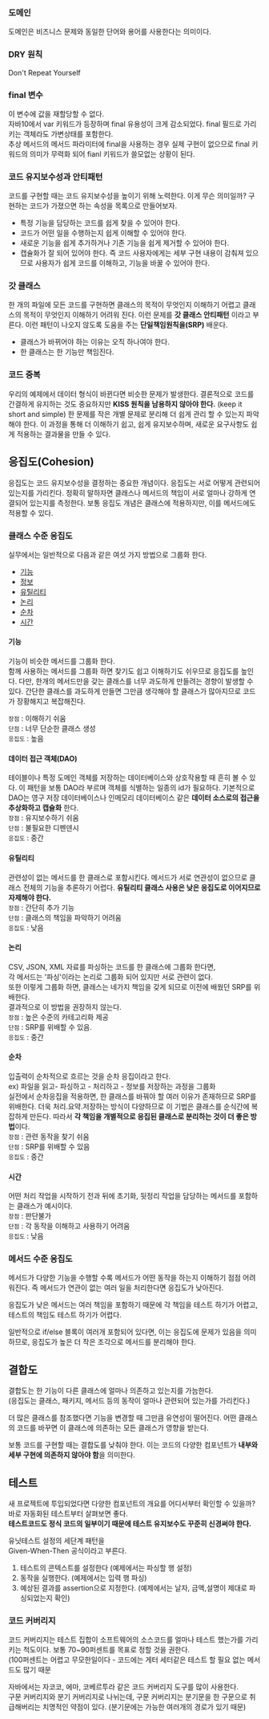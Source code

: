 ### 도메인
도메인은 비즈니스 문제와 동일한 단어와 용어를 사용한다는 의미이다.

### DRY 원칙
Don't Repeat Yourself

### final 변수
이 변수에 값을 재할당할 수 없다.  
자바10에서 var 키워드가 등장하며 final 유용성이 크게 감소되었다.
final 필드로 가리키는 객체라도 가변상태를 포함한다.  
추상 메서드의 메서드 파라미터에 final을 사용하는 경우
실제 구현이 없으므로 final 키워드의 의미가 무력화 되어 fianl 키워드가 쓸모없는 상황이 된다.

### 코드 유지보수성과 안티패턴
코드를 구현할 때는 코드 유지보수성을 높이기 위해 노력한다.
이게 무슨 의미일까? 구현하는 코드가 가졌으면 하는 속성을 목록으로 만들어보자.
- 특정 기능을 담당하는 코드를 쉽게 찾을 수 있어야 한다.
- 코드가 어떤 일을 수행하는지 쉽게 이해할 수 있어야 한다.
- 새로운 기능을 쉽게 추가하거나 기존 기능을 쉽게 제거할 수 있어야 한다.
- 캡슐화가 잘 되어 있어야 한다.
  즉 코드 사용자에게는 세부 구현 내용이 감춰져 있으므로 사용자가 쉽게 코드를 이해하고,
  기능을 바꿀 수 있어야 한다. 
  
### 갓 클래스
한 개의 파일에 모든 코드를 구현하면
클래스의 목적이 무엇인지 이해하기 어렵고
클래스의 목적이 무엇인지 이해하기 어려워 진다.
이런 문제를 **갓 클래스 안티패턴** 이라고 부른다.
이런 패턴이 나오지 않도록 도움을 주는 **단일책임원칙을(SRP)** 배운다.
- 클래스가 바뀌어야 하는 이유는 오직 하나여야 한다.
- 한 클래스는 한 기능만 책임진다.

### 코드 중복
우리의 예제에서 데이터 형식이 바뀐다면 비슷한 문제가 발생한다.
결론적으로 코드를 간결하게 유지하는 것도 중요하지만 
**KISS 원칙을 남용하지 않아야 한다.** (keep it short and simple)
한 문제를 작은 개별 문제로 분리해 더 쉽게 관리 할 수 있는지 파악해야 한다.
이 과정을 통해 더 이해하기 쉽고, 쉽게 유지보수하며,
새로운 요구사항도 쉽게 적용하는 결과물을 만들 수 있다.

## 응집도(Cohesion)
응집도는 코드 유지보수성을 결정하는 중요한 개념이다.
응집도는 서로 어떻게 관련되어 있는지를 가리킨다.
정확히 말하자면 클래스나 메서드의 책임이 서로 얼마나 강하게 연결되어 있는지를 측정한다.
보통 응집도 개념은 클래스에 적용하지만, 이를 메서드에도 적용할 수 있다.

### 클래스 수준 응집도
실무에서는 일반적으로 다음과 같은 여섯 가지 방법으로 그룹화 한다.
- [기능](#기능)
- [정보](#데이터-접근-객체(DAO))
- [유틸리티](#유틸리티)
- [논리](#논리)
- [순차](#순차)
- [시간](#시간)

#### 기능
기능이 비슷한 메서드를 그룹화 한다.  
함께 사용하는 메서드를 그룹화 하면 찾기도 쉽고 이해하기도 쉬우므로 응집도를 높인다.
다만, 한개의 메서드만을 갖는 클래스를 너무 과도하게 만들려는 경향이 발생할 수 있다.
간단한 클래스를 과도하게 만들면 그만큼 생각해야 할 클래스가 많아지므로 코드가 장황해지고 복잡해진다.

`장점` : 이해하기 쉬움  
`단점` : 너무 단순한 클래스 생성  
`응집도` : 높음

#### 데이터 접근 객체(DAO)
테이블이나 특정 도메인 객체를 저장하는 데이터베이스와 상호작용할 때 흔히 볼 수 있다.
이 패턴을 보통 DAO라 부르며 객체를 식별하는 일종의 id가 필요하다.
기본적으로 DAO는 영구 저장 데이터베이스나 인메모리 데이터베이스 같은
**데이터 소스로의 접근을 추상화하고 캡슐화** 한다.  
`장점` : 유지보수하기 쉬움  
`단점` : 불필요한 디펜덴시  
`응집도` : 중간

#### 유틸리티
관련성이 없는 메서드를 한 클래스로 포함시킨다.
메서드가 서로 연관성이 없으므로 클래스 전체의 기능을 추론하기 어렵다.
**유틸리티 클래스 사용은 낮은 응집도로 이어지므로 자제해야 한다.**  
`장점` : 간단히 추가 기능  
`단점` : 클래스의 책임을 파악하기 어려움  
`응집도` : 낮음

#### 논리
CSV, JSON, XML 자료를 파싱하는 코드를 한 클래스에 그룹화 한다면,    
각 메서드는 '파싱'이라는 논리로 그룹화 되어 있지만 서로 관련이 없다.  
또한 이렇게 그룹화 하면, 클래스는 네가지 책임을 갖게 되므로 이전에 배웠던 SRP를 위배한다.  
결과적으로 이 방법을 권장하지 않는다.  
`장점` : 높은 수준의 카테고리화 제공  
`단점` : SRP를 위배할 수 있음.  
`응집도` : 중간

#### 순차
입출력이 순차적으로 흐르는 것을 순차 응집이라고 한다.  
ex) 파일을 읽고- 파싱하고 - 처리하고 - 정보를 저장하는 과정을 그룹화  
실전에서 순차응집을 적용하면, 한 클래스를 바꿔야 할 여러 이유가 존재하므로 SRP를 위배한다.
더욱 처리.요약.저장하는 방식이 다양하므로 이 기법은 클래스를 순식간에 복잡하게 만든다.
따라서 **각 책임을 개별적으로 응집된 클래스로 분리하는 것이 더 좋은 방법**이다.  
`장점` : 관련 동작을 찾기 쉬움  
`단점` : SRP를 위배할 수 있음  
`응집도` : 중간

#### 시간
어떤 처리 작업을 시작하기 전과 뒤에 초기화, 뒷정리 작업을 담당하는 메서드를 포함하는 클래스가 예시이다.  
`장점` : 판단불가  
`단점` : 각 동작을 이해하고 사용하기 어려움  
`응집도` : 낮음

### 메서드 수준 응집도
메서드가 다양한 기능을 수행할 수록 메서드가 어떤 동작을 하는지 이해하기 점점 어려워진다.
즉 메서드가 연관이 없는 여러 일을 처리한다면 응집도가 낮아진다.

응집도가 낮은 메서드는 여러 책임을 포함하기 때문에 각 책임을 테스트 하기가 어렵고,
테스트의 책임도 테스트 하기가 어렵다.

일반적으로 if/else 블록이 여러개 포함되어 있다면, 이는 응집도에 문제가 있음을 의미하므로, 
응집도가 높은 더 작은 조각으로 메서드를 분리해야 한다.

## 결합도
결합도는 한 기능이 다른 클래스에 얼마나 의존하고 있는지를 가늠한다.  
(응집도는 클래스, 패키지, 메서드 등의 동작이 얼마나 관련되어 있는가를 가리킨다.)

더 많은 클래스를 참조했다면 기능을 변경할 때 그만큼 유연성이 떨어진다.
어떤 클래스의 코드를 바꾸면 이 클래스에 의존하는 모든 클래스가 영향을 받는다.

보통 코드를 구현할 때는 결합도를 낮춰야 한다.
이는 코드의 다양한 컴포넌트가 **내부와 세부 구현에 의존하지 않아야 함**을 의미한다.

## 테스트
새 프로젝트에 투입되었다면 다양한 컴포넌트의 개요를 어디서부터 확인할 수 있을까?  
바로 자동화된 테스트부터 살펴보면 좋다.  
**테스트코드도 정식 코드의 일부이기 때문에 테스트 유지보수도 꾸준히 신경써야 한다.**

유닛테스트 설정의 세단계 패턴을  
Given-When-Then 공식이라고 부른다.  
1. 테스트의 콘텍스트를 설정한다 (예제에서는 파싱할 행 설정)
2. 동작을 실행한다. (예제에서는 입력 행 파싱)
3. 예상된 결과를 assertion으로 지정한다. (예제에서는 날자, 금액,설명이 제대로 파싱되었는지 확인)

### 코드 커버리지
코드 커버리지는 테스트 집합이 소프트웨어의 소스코드를 얼마나 테스트 했는가를 가리키는 척도이다.
보통 70~90퍼센트를 목표로 정할 것을 권한다.  
(100퍼센트는 어렵고 무모한일이다 - 코드에는 게터 세터같은 테스트 할 필요 없는 메서드도 많기 때문

자바에서는 자코코, 에마, 코베르투라 같은 코드 커버리지 도구를 많이 사용한다.  
구문 커버리지와 분기 커버리지로 나뉘는데,
구문 커버리지는 분기문을 한 구문으로 취급해버리는 치명적인 약점이 있다.
(분기문에는 가능한 여러개의 경로가 있기 때문)